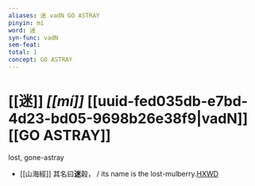 ```yaml
---
aliases: 迷 vadN GO ASTRAY
pinyin: mí
word: 迷
syn-func: vadN
sem-feat: 
total: 1
concept: GO ASTRAY 
---
```

# [[迷]] *[[mí]]*  [[uuid-fed035db-e7bd-4d23-bd05-9698b26e38f9|vadN]] [[GO ASTRAY]]
lost, gone-astray
 - [[山海經]] 其名曰**迷**榖， / its name is the lost-mulberry.[HXWD](https://hxwd.org/textview.html?location=KR3l0090_tls_001-1a.15)